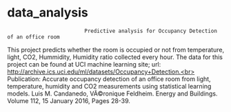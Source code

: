 # data_analysis
                             Predictive analysis for Occupancy Detection of an office room
This project predicts whether the room is occupied or not from temperature, light, CO2, Hummidity, Humidity ratio collected every hour. 
The data for this project can be found at UCI machine learning site; url: http://archive.ics.uci.edu/ml/datasets/Occupancy+Detection.<br>
Publication: Accurate occupancy detection of an office room from light, temperature, humidity and CO2 measurements using statistical learning models. Luis M. Candanedo, VÃ©ronique Feldheim. Energy and Buildings. Volume 112, 15 January 2016, Pages 28-39.
